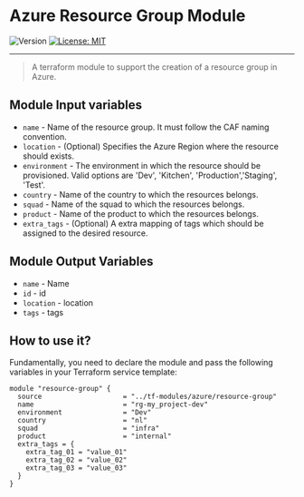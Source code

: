 # Azure Resource Group Module

<p>
  <img alt="Version" src="https://img.shields.io/badge/version-1.0.0-blue.svg" />
  <a href="LICENSE.md" target="_blank">
    <img alt="License: MIT" src="https://img.shields.io/badge/License-MIT-blue.svg" />
  </a>
</p>

---

> A terraform module to support the creation of a resource group in Azure.

## Module Input variables

- `name` - Name of the resource group. It must follow the CAF naming convention.
- `location` - (Optional) Specifies the Azure Region where the resource should exists.
- `environment` - The environment in which the resource should be provisioned. Valid options are 'Dev', 'Kitchen', 'Production','Staging', 'Test'.
- `country` - Name of the country to which the resources belongs.
- `squad` - Name of the squad to which the resources belongs.
- `product` - Name of the product to which the resources belongs.
- `extra_tags` - (Optional) A extra mapping of tags which should be assigned to the desired resource.

## Module Output Variables

- `name` - Name
- `id` - id
- `location` - location
- `tags` - tags

## How to use it?

Fundamentally, you need to declare the module and pass the following variables in your Terraform service template:

```hcl
module "resource-group" {
  source                    = "../tf-modules/azure/resource-group"
  name                      = "rg-my_project-dev"
  environment               = "Dev"
  country                   = "nl"
  squad                     = "infra"
  product                   = "internal"
  extra_tags = {
    extra_tag_01 = "value_01"
    extra_tag_02 = "value_02"
    extra_tag_03 = "value_03"
  }
}
```
